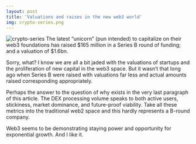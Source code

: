 ```yaml
---
layout: post
title: 'Valuations and raises in the new web3 world'
img: crypto-series.png
---
```


![crypto-series]({{site.url}}/assets/img/crypto-series.png)
The latest “unicorn” (pun intended) to capitalize on their web3 foundations has raised $165 million in a Series B round of funding; and a valuation of $1.6bn. 

Sorry, what? I know we are all a bit jaded with the valuations of startups and the proliferation of new capital in the web3 space. But it wasn’t that long ago when Series B were raised with valuations far less and actual amounts raised corresponding appropriately. 

Perhaps the answer to the question of why exists in the very last paragraph of this article. The DEX processing volume speaks to both active users, stickiness, market dominance, and future-proof viability. Take all these metrics into the traditional web2 space and this hardly represents a B-round company. 

Web3 seems to be demonstrating staying power and opportunity for exponential growth. And I like it.